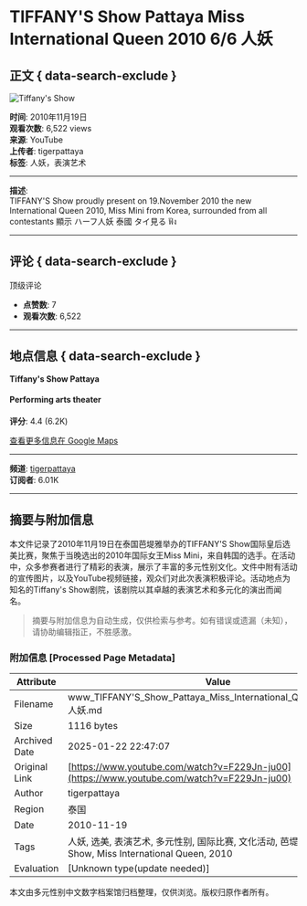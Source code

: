 # TIFFANY'S Show Pattaya Miss International Queen 2010 6/6 人妖

## 正文 { data-search-exclude }


![Tiffany's Show](https://i.ytimg.com/vi/3TDGk2sMayk/hqdefault.jpg?sqp=-oaymwFACKgBEF5IWvKriqkDMwgBFQAAiEIYAdgBAeIBCggYEAIYBjgBQAHwAQH4Af4JgALQBYoCDAgAEAEYWiA_KH8wDw==&rs=AOn4CLB2DtNHmB_louHiNYaKGryLTYMt6A)

**时间**: 2010年11月19日  
**观看次数**: 6,522 views  
**来源**: YouTube  
**上传者**: tigerpattaya  
**标签**: 人妖，表演艺术  

---

**描述**:  
TIFFANY'S Show proudly present on 19.November 2010 the new International Queen 2010, Miss Mini from Korea, surrounded from all contestants 顯示 ハーフ人妖 泰國 タイ見る ฟัง

---

## 评论 { data-search-exclude }
顶级评论

- **点赞数**: 7  
- **观看次数**: 6,522  

---

## 地点信息 { data-search-exclude }
**Tiffany's Show Pattaya**  
#### Performing arts theater  
**评分**: 4.4 (6.2K)

[查看更多信息在 Google Maps](https://maps.google.com/maps?cid=0x3102966cc4227b81:0xb36f9088228229f3&entry=yt_d)

---

**频道**: [tigerpattaya](https://www.youtube.com/@tigerpattaya)  
**订阅者**: 6.01K  

---
<!-- tcd_original_link https://www.youtube.com/watch?v=F229Jn-ju00 -->


## 摘要与附加信息

<!-- tcd_abstract -->
本文件记录了2010年11月19日在泰国芭堤雅举办的TIFFANY'S Show国际皇后选美比赛，聚焦于当晚选出的2010年国际女王Miss Mini，来自韩国的选手。在活动中，众多参赛者进行了精彩的表演，展示了丰富的多元性别文化。文件中附有活动的宣传图片，以及YouTube视频链接，观众们对此次表演积极评论。活动地点为知名的Tiffany's Show剧院，该剧院以其卓越的表演艺术和多元化的演出而闻名。
<!-- tcd_abstract_end -->

> 摘要与附加信息为自动生成，仅供检索与参考。如有错误或遗漏（未知），请协助编辑指正，不胜感激。

### 附加信息 [Processed Page Metadata]

| Attribute       | Value                                  |
|-----------------|----------------------------------------|
| Filename        | www_TIFFANY'S_Show_Pattaya_Miss_International_Queen_2010_66_人妖.md                             |
| Size            | 1116 bytes                           |
| Archived Date   | 2025-01-22 22:47:07                             |
| Original Link   | [https://www.youtube.com/watch?v=F229Jn-ju00](https://www.youtube.com/watch?v=F229Jn-ju00)                       |
| Author          | tigerpattaya                               |
| Region          | 泰国                               |
| Date            | 2010-11-19                                 |
| Tags            | 人妖, 选美, 表演艺术, 多元性别, 国际比赛, 文化活动, 芭堤雅, Tiffany's Show, Miss International Queen, 2010                                 |
| Evaluation            | [Unknown type(update needed)]                                 |
<!-- tcd_table_end -->

本文由多元性别中文数字档案馆归档整理，仅供浏览。版权归原作者所有。
